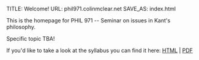 TITLE: Welcome!
URL: phil971.colinmclear.net
SAVE_AS: index.html

This is the homepage for PHIL 971 -- Seminar on issues in Kant's philosophy.

Specific topic TBA!

If you'd like to take a look at the syllabus you can find it here: [HTML]({filename}/extra/syllabus.html) | [PDF]({filename}/extra/syllabus.pdf)
